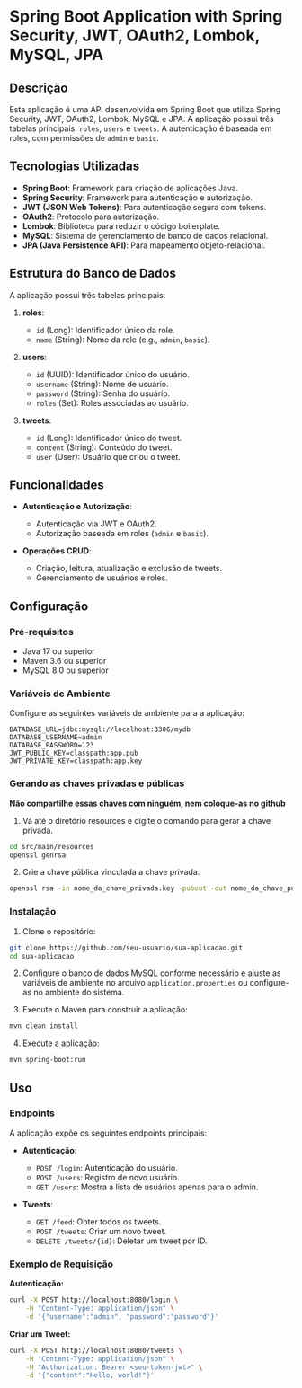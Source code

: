 # Spring Boot Application with Spring Security, JWT, OAuth2, Lombok, MySQL, JPA

## Descrição

Esta aplicação é uma API desenvolvida em Spring Boot que utiliza Spring Security, JWT, OAuth2, Lombok, MySQL e JPA. A aplicação possui três tabelas principais: `roles`, `users` e `tweets`. A autenticação é baseada em roles, com permissões de `admin` e `basic`.

## Tecnologias Utilizadas

- **Spring Boot**: Framework para criação de aplicações Java.
- **Spring Security**: Framework para autenticação e autorização.
- **JWT (JSON Web Tokens)**: Para autenticação segura com tokens.
- **OAuth2**: Protocolo para autorização.
- **Lombok**: Biblioteca para reduzir o código boilerplate.
- **MySQL**: Sistema de gerenciamento de banco de dados relacional.
- **JPA (Java Persistence API)**: Para mapeamento objeto-relacional.

## Estrutura do Banco de Dados

A aplicação possui três tabelas principais:

1. **roles**:
    - `id` (Long): Identificador único da role.
    - `name` (String): Nome da role (e.g., `admin`, `basic`).

2. **users**:
    - `id` (UUID): Identificador único do usuário.
    - `username` (String): Nome de usuário.
    - `password` (String): Senha do usuário.
    - `roles` (Set<Role>): Roles associadas ao usuário.

3. **tweets**:
    - `id` (Long): Identificador único do tweet.
    - `content` (String): Conteúdo do tweet.
    - `user` (User): Usuário que criou o tweet.

## Funcionalidades

- **Autenticação e Autorização**:
    - Autenticação via JWT e OAuth2.
    - Autorização baseada em roles (`admin` e `basic`).

- **Operações CRUD**:
    - Criação, leitura, atualização e exclusão de tweets.
    - Gerenciamento de usuários e roles.

## Configuração

### Pré-requisitos

- Java 17 ou superior
- Maven 3.6 ou superior
- MySQL 8.0 ou superior

### Variáveis de Ambiente

Configure as seguintes variáveis de ambiente para a aplicação:

```plaintext
DATABASE_URL=jdbc:mysql://localhost:3306/mydb
DATABASE_USERNAME=admin
DATABASE_PASSWORD=123
JWT_PUBLIC_KEY=classpath:app.pub
JWT_PRIVATE_KEY=classpath:app.key
```

### Gerando as chaves privadas e públicas

**Não compartilhe essas chaves com ninguém, nem coloque-as no github**

1. Vá até o diretório resources e digite o comando para gerar a chave privada.
```bash
cd src/main/resources
openssl genrsa 
```

2. Crie a chave pública vinculada a chave privada.
```bash
openssl rsa -in nome_da_chave_privada.key -pubout -out nome_da_chave_pública.key 
```

### Instalação

1. Clone o repositório:

```bash
git clone https://github.com/seu-usuario/sua-aplicacao.git
cd sua-aplicacao
```

2. Configure o banco de dados MySQL conforme necessário e ajuste as variáveis de ambiente no arquivo `application.properties` ou configure-as no ambiente do sistema.

3. Execute o Maven para construir a aplicação:

```bash
mvn clean install
```

4. Execute a aplicação:

```bash
mvn spring-boot:run
```

## Uso

### Endpoints

A aplicação expõe os seguintes endpoints principais:

- **Autenticação**:
    - `POST /login`: Autenticação do usuário.
    - `POST /users`: Registro de novo usuário.
    - `GET /users`: Mostra a lista de usuários apenas para o admin.

- **Tweets**:
    - `GET /feed`: Obter todos os tweets.
    - `POST /tweets`: Criar um novo tweet.
    - `DELETE /tweets/{id}`: Deletar um tweet por ID.

### Exemplo de Requisição

**Autenticação:**

```bash
curl -X POST http://localhost:8080/login \
    -H "Content-Type: application/json" \
    -d '{"username":"admin", "password":"password"}'
```

**Criar um Tweet:**

```bash
curl -X POST http://localhost:8080/tweets \
    -H "Content-Type: application/json" \
    -H "Authorization: Bearer <seu-token-jwt>" \
    -d '{"content":"Hello, world!"}'
```
